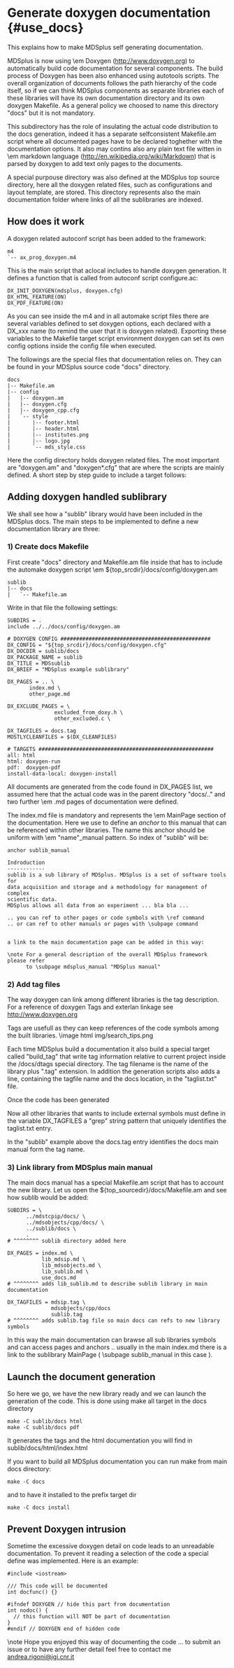 Generate doxygen documentation  {#use_docs}
==============================


This explains how to make MDSplus self generating documentation.

MDSplus is now using \em Doxygen (http://www.doxygen.org) to automatically build 
code documentation for several components. 
The build process of Doxygen has been also enhanced using autotools scripts. 
The overall organization of documents follows the path hierarchy
of the code itself, so if we can think MDSplus components as separate libraries
each of these libraries will have its own documentation directory and its own 
doxygen Makefile. As a general policy we choosed to name this directory "docs" 
but it is not mandatory.

This subdirectory has the role of insulating the actual code distribution to the 
docs generation, indeed it has a separate selfconsistent Makefile.am script where
all documented pages have to be declared toghether with the documentation options.
It also may contins also any plain text file witten in \em markdown language 
(http://en.wikipedia.org/wiki/Markdown) that is parsed by doxygen to add text 
only pages to the documents.

A special purpouse directory was also defined at the MDSplus top source directory,
here all the doxygen related files, such as configurations and layout template, are
stored. This directory represents also the main documentation folder where links
of all the sublibraries are indexed.




How does it work
-----------------

A doxygen related autoconf script has been added to the framework:

    m4
    `-- ax_prog_doxygen.m4
    
This is the main script that aclocal includes to handle doxygen generation. It 
defines a function that is called from autoconf script configure.ac:

    DX_INIT_DOXYGEN(mdsplus, doxygen.cfg)
    DX_HTML_FEATURE(ON)
    DX_PDF_FEATURE(ON)
    
As you can see inside the m4 and in all automake script files there are several 
variables defined to set doxygen options, each declared with a DX_xxx name
(to remind the user that it is doxygen related). Exporting these variables to the
Makefile target script environment doxygen can set its own config options inside
the config file when executed.

The followings are the special files that documentation relies on. They can be 
found in your MDSplus source code "docs" directory.

    docs
    |-- Makefile.am
    |-- config
    |   |-- doxygen.am
    |   |-- doxygen.cfg
    |   |-- doxygen_cpp.cfg
    |   `-- style
    |       |-- footer.html
    |       |-- header.html
    |       |-- institutes.png
    |       |-- logo.jpg
    |       `-- mds_style.css
    
Here the config directory holds doxygen related files. The most important are 
"doxygen.am" and "doxygen*.cfg" that are where the scripts are mainly defined.
A short step by step guide to include a target follows:

Adding doxygen handled sublibrary
---------------------------------

We shall see how a "sublib" library would have been included in the MDSplus docs.
The main steps to be implemented to define a new documentation library are three:



### 1) Create docs Makefile 

First create "docs" directory and Makefile.am file inside that has to include the
automake doxygen script \em ${top_srcdir}/docs/config/doxygen.am

    sublib
    |-- docs
    |   `-- Makefile.am

Write in that file the following settings:

    SUBDIRS = .
    include ../../docs/config/doxygen.am
    
    # DOXYGEN CONFIG ################################################
    DX_CONFIG = "${top_srcdir}/docs/config/doxygen.cfg"
    DX_DOCDIR = sublib/docs
    DX_PACKAGE_NAME = sublib
    DX_TITLE = MDSsublib
    DX_BRIEF = "MDSplus example sublibrary"
    
    DX_PAGES = .. \
           index.md \
           other_page.md
                      
    DX_EXCLUDE_PAGES = \
                   excluded_from_doxy.h \
                   other_excluded.c \
                   
    DX_TAGFILES = docs.tag
    MOSTLYCLEANFILES = $(DX_CLEANFILES)

    # TARGETS ########################################################
    all: html    
    html: doxygen-run
    pdf:  doxygen-pdf
    install-data-local: doxygen-install


All documents are generated from the code found in DX_PAGES list, we assumed 
here that the actual code was in the parent directory "docs/.." and two further
\em .md pages of documentation were defined.

The index.md file is mandatory and represents the \em MainPage section of the 
documentation. Here we use to define an *anchor* to this manual that can be 
referenced within other libraries. The name this anchor should be uniform with
\em "name"_manual pattern. So index of "sublib" will be:

    anchor sublib_manual
    
    Indroduction
    ------------
    sublib is a sub library of MDSplus. MDSplus is a set of software tools for 
    data acquisition and storage and a methodology for management of complex 
    scientific data.
    MDSplus allows all data from an experiment ... bla bla ...
    
    .. you can ref to other pages or code symbols with \ref command    
    .. or can ref to other manuals or pages with \subpage command
    
    
    a link to the main documentation page can be added in this way:
    
    \note For a general description of the overall MDSplus framework please refer
          to \subpage mdsplus_manual "MDSplus manual"




### 2) Add tag files

The way doxygen can link among different libraries is the tag description.
For a reference of doxygen Tags and exterlan linkage see http://www.doxygen.org

Tags are usefull as they can keep references of the code symbols among the
built libraries. \image html img/search_tips.png


Each time MDSplus build a documentation it also build a special target called
"build_tag" that write tag information relative to current project inside the
/docs/dtags special directory. The tag filename is the name of the library plus
".tag" extension. In addition the generation scripts also adds a line, containing 
the tagfile name and the docs location, in the "taglist.txt" file.

Once the code has been generated 

Now all other libraries that wants to include external symbols must define in
the variable DX_TAGFILES a "grep" string pattern that uniquely identifies the
taglist.txt entry.

In the "sublib" example above the docs.tag entry identifies the docs main manual
form the tag name.


### 3) Link library from MDSplus main manual

The main docs manual has a special Makefile.am script that has to account the 
new library. Let us open the ${top_sourcedir}/docs/Makefile.am and see how 
sublib would be added:

    SUBDIRS = \
          ../mdstcpip/docs/ \
          ../mdsobjects/cpp/docs/ \
          ../sublib/docs \
          .
    # ^^^^^^^^ sublib directory added here
    
    DX_PAGES = index.md \
               lib_mdsip.md \
               lib_mdsobjects.md \
               lib_sublib.md \
               use_docs.md
    # ^^^^^^^^ adds lib_sublib.md to describe sublib library in main documentation
    
    DX_TAGFILES = mdsip.tag \
                  mdsobjects/cpp/docs
                  sublib.tag
    # ^^^^^^^^ adds sublib.tag file so main docs can refs to new library symbols
    
In this way the main documentation can brawse all sub libraries symbols and can
access pages and anchors .. usually in the main index.md there is a link to the
sublibrary MainPage ( \\subpage sublib_manual in this case ).





Launch the document generation
------------------------------

So here we go, we have the new library ready and we can launch the generation of
the code. This is done using make all target in the docs directory

    make -C sublib/docs html
    make -C sublib/docs pdf
        
It generates the tags and the html documentation you will find in sublib/docs/html/index.html

If you want to build all MDSplus documentation you can run make from main docs 
directory:

    make -C docs 
    
and to have it installed to the prefix target dir
   
    make -C docs install


Prevent Doxygen intrusion
-------------------------

Sometime the excessive doxygen detail on code leads to an unreadable documentation.
To prevent it reading a selection of the code a special define was implemented.
Here is an example:


    #include <iostream>

    /// This code will be documented
    int docfunc() {}
           
    #ifndef DOXYGEN // hide this part from documentation    
    int nodoc() {
      // this function will NOT be part of documentation
    }
    #endif // DOXYGEN end of hidden code





\note 
 Hope you enjoyed this way of documenting the code ... to submit an issue or to 
 have any further detail feel free to contact me andrea.rigoni@igi.cnr.it














